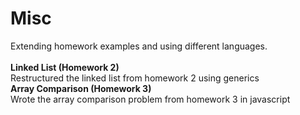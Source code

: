 Misc
====

Extending homework examples and using different languages.<br/><br/>
<b>Linked List (Homework 2) </b><br/>
Restructured the linked list from homework 2 using generics <br/>
<b>Array Comparison (Homework 3) </b> <br/>
Wrote the array comparison problem from homework 3 in javascript <br/>
